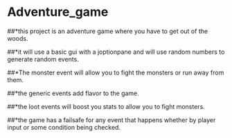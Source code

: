 # Adventure_game
##*this project is an adventure game where you have to get out of the woods. 

##*it will use a basic gui with a joptionpane and will use random numbers to generate random events. 

##*The monster event will allow you to fight the monsters or run away from them.

##*the generic events add flavor to the game.

##*the loot events will boost you stats to allow you to fight monsters.

##*the game has a failsafe for any event that happens whether by player input or some condition being checked.
